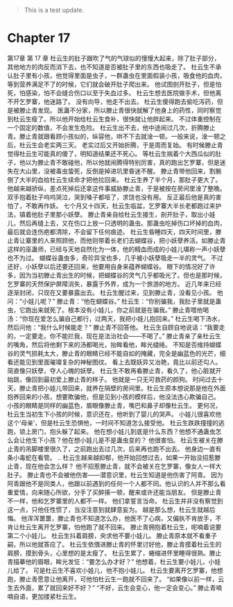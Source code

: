 > This is a test update.
# Chapter 17

第17章 第 17 章
杜云生的肚子跟吹了气的气球似的慢慢大起来，除了肚子部分，其他地方的肉反而消下去，也不知道是否被肚子里的东西也吸走了。
杜云生不承认肚子里有小孩，他觉得里面是虫子，一群蛊虫在里面假装小孩，吸食他的血肉，等到营养满足不了的时候，它们就会破开肚子爬出来。
他试图剖开肚子，但是怕死，怕感染，怕不会缝合伤口以至于失血过多。
杜云生想去医院做手术，但他离不开乞罗寨，他迷路了。
没有向导，他走不出去。
杜云生傻得跑去偷吃泻药，但是被滕止青发现。
医蛊不分家，所以滕止青很快就解了他身上的药性，同时察觉到杜云生瘦了。所以他开始给杜云生食补，很快就让他胖起来。
不过体重控制在一个固定的数值，不会发生危险。
杜云生出不去，他中途闹过几次，折腾滕止青。滕止青就跟看顾小孩似的，纵容他，哄不下去就淦一顿。一般来说，淦一顿之后，杜云生会老实两三天。
老实过后又开始折腾，于是周而复始。
有时候滕止青觉得杜云生可能真的傻了，明知道结果还不死心。
等杜云生揣着个大西瓜似的肚子，他以为滕止青不敢碰他，所以他就闹腾得特别厉害，真的跑出乞罗寨，但是迷失在大山里，没被毒虫蛰死，反倒是掉进坑里昏迷不醒。
滕止青带他回来，割腕倒了大半的血给杜云生续命才把他拉回来。
杜云生养了半个月，那肚子更大了。他越来越骄纵，差点死掉后还拿这件事威胁滕止青，于是被按在房间里淦了整晚。双手抱着肚子呜呜哭泣，哭到嗓子都哑了，求饶也没有用。
反正最后他是真的害怕了，不敢再作妖。
七个月又十四天，杜云生临盆，乞罗寨大半长老都跑过来护法，镇着他肚子里那小妖孽。
滕止青亲自给杜云生接生，剖开肚子，取出小娃儿，然后再缝上去，又在伤口上放一只透明的蛊虫。那蛊虫吃掉伤口坏掉的血肉，最后就会连伤疤都清除，不会留下任何痕迹。
杜云生昏睡四天，四天时间里，滕止青让寨里的人来照顾他，而他则带着长老们去蝴蝶谷，把小妖孽养活。如滕止青这样的巫蛊师，已经与天地自然化为一体，他的精血而成的小娃儿堪称一声小妖孽也不为过。
蝴蝶谷蛊虫多，奇珍异宝也多，几乎被小妖孽吸走一半的灵气。
不过还好，小妖孽以后还要还回来，他要用自身来蕴养蝴蝶谷。
眼下的情况好了许多，因为当初滕止青出生的时候，把蝴蝶谷的灵气几乎都吸光了。但也是那时候，乞罗寨的天然保护屏障消失，暴露于外界，成为一个旅游的地方。
近几年来已经逐渐封闭，只现在又要暴露出去。
杜云生醒过来，见到滕止青，没看见小孩。
他问：“小娃儿呢？”
滕止青：“他在蝴蝶谷。”
杜云生：“你别骗我，我肚子里就是蛊虫，它跑出来就死了。根本没有小娃儿，你之前就是在骗我。”
滕止青喂他喝汤：“你现在爱怎么骗自己都行，过两天，我把小娃儿抱回来。”
杜云生喝下汤水，然后问他：“我什么时候能走？”
滕止青不回答他。
杜云生自顾自地说话：“我要走的，一定要走。你不能拦我，现在是法治社会——不喝了。”
滕止青亲了亲杜云生的嘴角，然后将他剩下来的汤都喝光，抬眸看他，眸光缱绻。
不知是否维持蝴蝶谷的灵气损耗太大，滕止青的眼睛已经不能自如的掩藏，完全是幽蓝色的光芒，细看还能见到里面璀璨复杂的神秘图纹。
看上去既妖异又冶艳，竟比以前还勾人。
简直像只妖孽，夺人心魄的妖孽。
杜云生不敢再看滕止青，看久了，他心脏就开始跳，像回到最初爱上滕止青的样子。
他就是一只无可救药的颜狗。
时间过去十天，滕止青把小娃儿带回来，就养在隔壁的房间里。杜云生原本想说那是他在外面抱养回来的小孩，想要欺骗他，但是见到小孩的模样后，他没法违心欺骗自己。
小孩的眼睛是同样的幽蓝色，眉眼像滕止青，嘴巴和鼻子却像杜云生。
更何况，杜云生当初生下小孩的时候，意识还在，他听到了婴儿的哭声。
小娃儿很喜欢他这个‘母亲’，但是杜云生恐惧他，一时间不知道怎么接受他。
杜云生跌跌撞撞的逃跑，锁上房门，抱头躲了起来。
他在想小娃儿到底是什么东西？他想不通蛊虫怎么会让他生下小孩？他在想小娃儿是不是蛊虫变的？
他很害怕。
杜云生被关在滕止青的吊脚楼里很久了，之前跑出去过几次，后来再也跑不出去。
他身边一直有条小毒蛇在看管。
..
杜云生越来越抑郁，他开始回想过去，如果一开始没招惹滕止青，现在他会怎么样？
他不招惹滕止青，就不会被关在乞罗寨，像女人一样大肚子。
滕止青也不会被他伤害——潜意识里，杜云生知道是他伤害了阿青。
因为阿青跟他不是同类人，他跟以前遇到的任何一个人都不同。他认识的人并不那么看重爱情，向来随心所欲，分手了买醉揍一顿，醒来或许还能当朋友。
但是滕止青不一样，他和乞罗寨里的人都不一样。
他们拿誓言当命。
杜云生并非没有察觉到这一点，只他任性惯了，当没注意到就肆意妄为。
越是那么想，杜云生就越后悔。
他浑浑噩噩，滕止青也不知道怎么办，他医不了心病，又偏执不肯放手，不肯让杜云生离开乞罗寨，怕他跑了就不回来。
滕止青拥抱着杜云生，呢喃着说要第二个小娃儿。
杜云生抖着肩膀，央求他不要小娃儿。
滕止青原本就不看重子嗣，所以他就答应了。
杜云生依偎进滕止青的怀里讨好他，滕止青摸着杜云生的肩膀，摸到骨头，心里想的是太瘦了。
杜云生累了，蜷缩进怀里睡得很熟。滕止青描摹他的眉眼，眸光发怔：“要怎么办才好？”
他想着，杜云生要小娃儿，小娃儿给了。
可是杜云生不喜欢小娃儿，他不抱小娃儿。
杜云生要离开乞罗寨，他想跑，滕止青愿意让他离开，可他怕杜云生一跑就不回来了。
“如果像以前一样，云生去外面，累了就回来好不好？”
“不好，云生会变心，他一定会变心。”
滕止青喃喃自语，更加搂紧杜云生。
